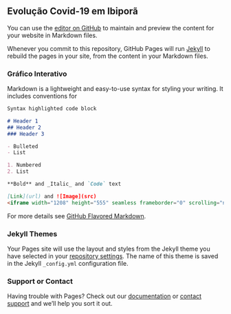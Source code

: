 ## Evolução Covid-19 em Ibiporã

You can use the [editor on GitHub](https://github.com/MrSchrodingers/CovidIbipora/edit/master/index.md) to maintain and preview the content for your website in Markdown files.

Whenever you commit to this repository, GitHub Pages will run [Jekyll](https://jekyllrb.com/) to rebuild the pages in your site, from the content in your Markdown files.

### Gráfico Interativo

Markdown is a lightweight and easy-to-use syntax for styling your writing. It includes conventions for

```markdown
Syntax highlighted code block

# Header 1
## Header 2
### Header 3

- Bulleted
- List

1. Numbered
2. List

**Bold** and _Italic_ and `Code` text

[Link](url) and ![Image](src)
<iframe width="1208" height="555" seamless frameborder="0" scrolling="no" src="https://docs.google.com/spreadsheets/d/e/2PACX-1vSJVlWqDJxv_A1PaGrFjPwts7TusJMj9QRafbA2e6LTVQ0TSlhS8cDTO0uD3UzxTw/pubchart?oid=568031891&amp;format=interactive"></iframe>
```

For more details see [GitHub Flavored Markdown](https://guides.github.com/features/mastering-markdown/).

### Jekyll Themes

Your Pages site will use the layout and styles from the Jekyll theme you have selected in your [repository settings](https://github.com/MrSchrodingers/CovidIbipora/settings). The name of this theme is saved in the Jekyll `_config.yml` configuration file.

### Support or Contact

Having trouble with Pages? Check out our [documentation](https://help.github.com/categories/github-pages-basics/) or [contact support](https://github.com/contact) and we’ll help you sort it out.

